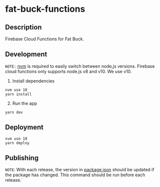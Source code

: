 # fat-buck-functions

## Description

Firebase Cloud Functions for Fat Buck.

## Development

`NOTE:` [nvm](https://github.com/nvm-sh/nvm) is required to easily switch between node,js versions. Firebase cloud functions only supports node.js v8 and v10. We use v10.

1. Install dependencies

```
nvm use 10
yarn install
```

2. Run the app

```
yarn dev
```

## Deployment

```
nvm use 10
yarn deploy
```

## Publishing

`NOTE`: With each release, the version in [package.json](./package.json) should be updated if the package has changed. This command should be run before each release.`
